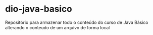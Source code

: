 # dio-java-basico
Repositório para armazenar todo o conteúdo do curso de Java Básico
alterando o conteudo de um arquivo de forma local